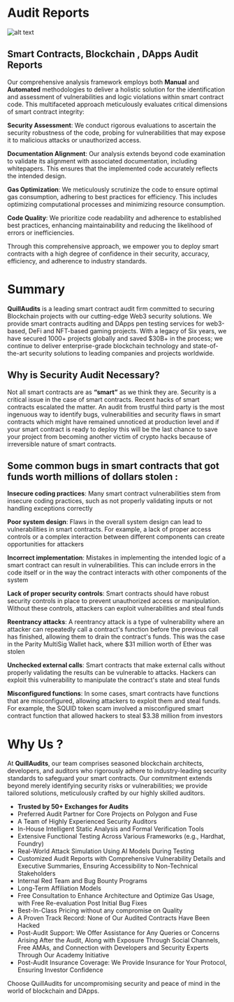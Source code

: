 # Audit Reports

![alt text](https://github.com/Quillhash/QuillAudit_Reports/blob/master/Images/Notion%20Cover%20–%203%20(1).png)


## Smart Contracts, Blockchain , DApps Audit Reports

Our comprehensive analysis framework employs both **Manual** and **Automated** methodologies to deliver a holistic solution for the identification and assessment of vulnerabilities and logic violations within smart contract code. This multifaceted approach meticulously evaluates critical dimensions of smart contract integrity:

**Security Assessment**: We conduct rigorous evaluations to ascertain the security robustness of the code, probing for vulnerabilities that may expose it to malicious attacks or unauthorized access.

**Documentation Alignment**: Our analysis extends beyond code examination to validate its alignment with associated documentation, including whitepapers. This ensures that the implemented code accurately reflects the intended design.

**Gas Optimization**: We meticulously scrutinize the code to ensure optimal gas consumption, adhering to best practices for efficiency. This includes optimizing computational processes and minimizing resource consumption.

**Code Quality**: We prioritize code readability and adherence to established best practices, enhancing maintainability and reducing the likelihood of errors or inefficiencies.

Through this comprehensive approach, we empower you to deploy smart contracts with a high degree of confidence in their security, accuracy, efficiency, and adherence to industry standards.

# Summary

**QuillAudits** is a leading smart contract audit firm committed to securing Blockchain projects with our cutting-edge Web3 security solutions. We provide smart contracts auditing and DApps pen testing services for web3-based, DeFi and NFT-based gaming projects. With a legacy of Six years, we have secured 1000+ projects globally and saved $30B+ in the process; we continue to deliver enterprise-grade blockchain technology and state-of-the-art security solutions to leading companies and projects worldwide.

## Why is Security Audit Necessary?

Not all smart contracts are as **“smart”** as we think they are. Security is a critical issue in the case of smart contracts. Recent hacks of smart contracts escalated the matter. An audit from trustful third party is the most ingenuous way to identify bugs, vulnerabilities and security flaws in smart contracts which might have remained unnoticed at production level and if your smart contract is ready to deploy this will be the last chance to save your project from becoming another victim of crypto hacks because of irreversible nature of smart contracts.

## Some common bugs in smart contracts that got funds worth millions of dollars stolen :

**Insecure coding practices**: Many smart contract vulnerabilities stem from insecure coding practices, such as not properly validating inputs or not handling exceptions correctly

**Poor system design**: Flaws in the overall system design can lead to vulnerabilities in smart contracts. For example, a lack of proper access controls or a complex interaction between different components can create opportunities for attackers

**Incorrect implementation**: Mistakes in implementing the intended logic of a smart contract can result in vulnerabilities. This can include errors in the code itself or in the way the contract interacts with other components of the system

**Lack of proper security controls**: Smart contracts should have robust security controls in place to prevent unauthorized access or manipulation. Without these controls, attackers can exploit vulnerabilities and steal funds

**Reentrancy attacks**: A reentrancy attack is a type of vulnerability where an attacker can repeatedly call a contract's function before the previous call has finished, allowing them to drain the contract's funds. This was the case in the Parity MultiSig Wallet hack, where $31 million worth of Ether was stolen

**Unchecked external calls**: Smart contracts that make external calls without properly validating the results can be vulnerable to attacks. Hackers can exploit this vulnerability to manipulate the contract's state and steal funds

**Misconfigured functions**: In some cases, smart contracts have functions that are misconfigured, allowing attackers to exploit them and steal funds. For example, the SQUID token scam involved a misconfigured smart contract function that allowed hackers to steal $3.38 million from investors
# Why Us ?

At **QuillAudits**, our team comprises seasoned blockchain architects, developers, and auditors who rigorously adhere to industry-leading security standards to safeguard your smart contracts. Our commitment extends beyond merely identifying security risks or vulnerabilities; we provide tailored solutions, meticulously crafted by our highly skilled auditors.

- **Trusted by 50+ Exchanges for Audits**
- Preferred Audit Partner for Core Projects on Polygon and Fuse
- A Team of Highly Experienced Security Auditors
- In-House Intelligent Static Analysis and Formal Verification Tools
- Extensive Functional Testing Across Various Frameworks (e.g., Hardhat, Foundry)
- Real-World Attack Simulation Using AI Models During Testing
- Customized Audit Reports with Comprehensive Vulnerability Details and Executive Summaries, Ensuring Accessibility to Non-Technical Stakeholders
- Internal Red Team and Bug Bounty Programs
- Long-Term Affiliation Models
- Free Consultation to Enhance Architecture and Optimize Gas Usage, with Free Re-evaluation Post Initial Bug Fixes
- Best-In-Class Pricing without any compromise on Quality
- A Proven Track Record: None of Our Audited Contracts Have Been Hacked
- Post-Audit Support: We Offer Assistance for Any Queries or Concerns Arising After the Audit, Along with Exposure Through Social Channels, Free AMAs, and Connection with Developers and Security Experts Through Our Academy Initiative
- Post-Audit Insurance Coverage: We Provide Insurance for Your Protocol, Ensuring Investor Confidence

Choose QuillAudits for uncompromising security and peace of mind in the world of blockchain and DApps.
